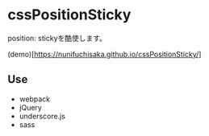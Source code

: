 # cssPositionSticky

position: stickyを酷使します。

(demo)[https://nunifuchisaka.github.io/cssPositionSticky/]

## Use
* webpack
* jQuery
* underscore.js
* sass
